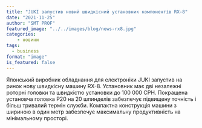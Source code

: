 ```yaml
---
title: "JUKI запустив новий швидкісний установник компонентів RX-8"
date: "2021-11-25"
author: "SMT PROF"
featured_image: "../../images/blog/news-rx8.jpg"
categories: 
    - новини
tags: 
  - business
format: "image"
is_featured: false
---
```


Японський виробник обладнання для електроніки JUKI запустив на ринок нову швидкісну машину RX-8. Установник має дві незалежні роторні головки та швидкістю установки до 100 000 CPH. Покращена установча головка P20 на 20 шпинделів забезпечує підвищену точність і більш тривалий термін служби. Компактна конструкція машини з шириною в один метр забезпечує максимальну продуктивність на мінімальному просторі.


